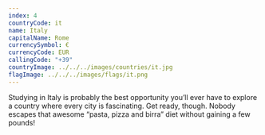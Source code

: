 ```yaml
---
index: 4
countryCode: it
name: Italy
capitalName: Rome
currencySymbol: €
currencyCode: EUR
callingCode: "+39"
countryImage: ../../../images/countries/it.jpg
flagImage: ../../../images/flags/it.png
---
```


Studying in Italy is probably the best opportunity you’ll ever have to explore a country where every city is fascinating. Get ready, though. Nobody escapes that awesome “pasta, pizza and birra” diet without gaining a few pounds!
